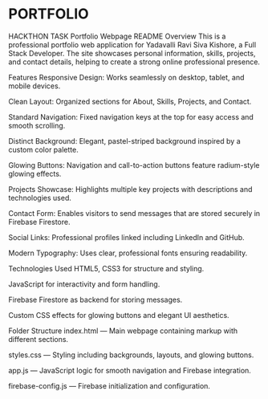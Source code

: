 # PORTFOLIO
HACKTHON TASK
Portfolio Webpage README
Overview
This is a professional portfolio web application for Yadavalli Ravi Siva Kishore, a Full Stack Developer. The site showcases personal information, skills, projects, and contact details, helping to create a strong online professional presence.

Features
Responsive Design: Works seamlessly on desktop, tablet, and mobile devices.

Clean Layout: Organized sections for About, Skills, Projects, and Contact.

Standard Navigation: Fixed navigation keys at the top for easy access and smooth scrolling.

Distinct Background: Elegant, pastel-striped background inspired by a custom color palette.

Glowing Buttons: Navigation and call-to-action buttons feature radium-style glowing effects.

Projects Showcase: Highlights multiple key projects with descriptions and technologies used.

Contact Form: Enables visitors to send messages that are stored securely in Firebase Firestore.

Social Links: Professional profiles linked including LinkedIn and GitHub.

Modern Typography: Uses clear, professional fonts ensuring readability.

Technologies Used
HTML5, CSS3 for structure and styling.

JavaScript for interactivity and form handling.

Firebase Firestore as backend for storing messages.

Custom CSS effects for glowing buttons and elegant UI aesthetics.

Folder Structure
index.html — Main webpage containing markup with different sections.

styles.css — Styling including backgrounds, layouts, and glowing buttons.

app.js — JavaScript logic for smooth navigation and Firebase integration.

firebase-config.js — Firebase initialization and configuration.
